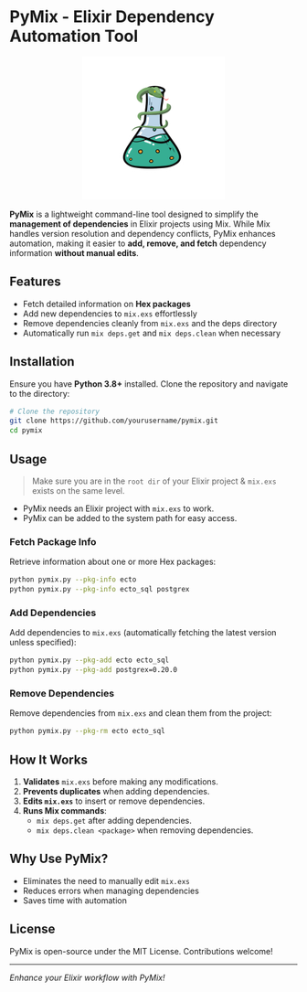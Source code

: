 # PyMix - Elixir Dependency Automation Tool

<p align="center">
  <img src="PyMix_NoBg.png" alt="PyMix Logo" width="250">
</p>


**PyMix** is a lightweight command-line tool designed to simplify the **management of dependencies** in Elixir projects using Mix. While Mix handles version resolution and dependency conflicts, PyMix enhances automation, making it easier to **add, remove, and fetch** dependency information **without manual edits**.

## Features
- Fetch detailed information on **Hex packages**
- Add new dependencies to `mix.exs` effortlessly
- Remove dependencies cleanly from `mix.exs` and the deps directory
- Automatically run `mix deps.get` and `mix deps.clean` when necessary

## Installation
Ensure you have **Python 3.8+** installed. Clone the repository and navigate to the directory:

```sh
# Clone the repository
git clone https://github.com/yourusername/pymix.git
cd pymix
```

## Usage

> Make sure you are in the `root dir` of your Elixir project & `mix.exs` exists on the same level.

- PyMix needs an Elixir project with `mix.exs` to work.
- PyMix can be added to the system path for easy access.

### Fetch Package Info
Retrieve information about one or more Hex packages:
```sh
python pymix.py --pkg-info ecto
python pymix.py --pkg-info ecto_sql postgrex
```

### Add Dependencies
Add dependencies to `mix.exs` (automatically fetching the latest version unless specified):
```sh
python pymix.py --pkg-add ecto ecto_sql
python pymix.py --pkg-add postgrex=0.20.0
```

### Remove Dependencies
Remove dependencies from `mix.exs` and clean them from the project:
```sh
python pymix.py --pkg-rm ecto ecto_sql
```

## How It Works
1. **Validates** `mix.exs` before making any modifications.
2. **Prevents duplicates** when adding dependencies.
3. **Edits `mix.exs`** to insert or remove dependencies.
4. **Runs Mix commands**:
   - `mix deps.get` after adding dependencies.
   - `mix deps.clean <package>` when removing dependencies.

## Why Use PyMix?
- Eliminates the need to manually edit `mix.exs`
- Reduces errors when managing dependencies
- Saves time with automation

## License
PyMix is open-source under the MIT License. Contributions welcome!

---
_Enhance your Elixir workflow with PyMix!_